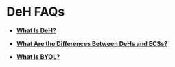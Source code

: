 # DeH FAQs<a name="EN-US_TOPIC_0133443780"></a>

-   **[What Is DeH?](what-is-deh.md)**  

-   **[What Are the Differences Between DeHs and ECSs?](what-are-the-differences-between-dehs-and-ecss.md)**  

-   **[What Is BYOL?](what-is-byol.md)**  


